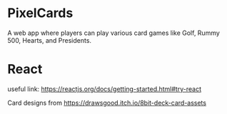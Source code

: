 # PixelCards
A web app where players can play various card games like Golf, Rummy 500, Hearts, and Presidents.

# React
useful link: https://reactjs.org/docs/getting-started.html#try-react

Card designs from https://drawsgood.itch.io/8bit-deck-card-assets
